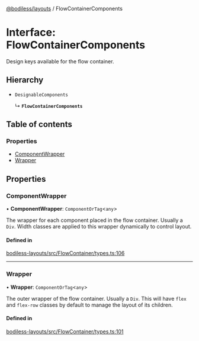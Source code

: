 [@bodiless/layouts](../README.md) / FlowContainerComponents

# Interface: FlowContainerComponents

Design keys available for the flow container.

## Hierarchy

- `DesignableComponents`

  ↳ **`FlowContainerComponents`**

## Table of contents

### Properties

- [ComponentWrapper](FlowContainerComponents.md#componentwrapper)
- [Wrapper](FlowContainerComponents.md#wrapper)

## Properties

### ComponentWrapper

• **ComponentWrapper**: `ComponentOrTag`<`any`\>

The wrapper for each component placed in the flow container.  Usually a `Div`.
Width classes are applied to this wrapper dynamically to control layout.

#### Defined in

[bodiless-layouts/src/FlowContainer/types.ts:106](https://github.com/johnsonandjohnson/Bodiless-JS/blob/035171bdd/packages/bodiless-layouts/src/FlowContainer/types.ts#L106)

___

### Wrapper

• **Wrapper**: `ComponentOrTag`<`any`\>

The outer wrapper of the flow container.  Usually a `Div`.
This will have `flex` and `flex-row` classes by default to manage
the layout of its children.

#### Defined in

[bodiless-layouts/src/FlowContainer/types.ts:101](https://github.com/johnsonandjohnson/Bodiless-JS/blob/035171bdd/packages/bodiless-layouts/src/FlowContainer/types.ts#L101)
